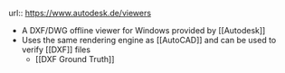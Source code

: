url:: <https://www.autodesk.de/viewers>

- A DXF/DWG offline viewer for Windows provided by [[Autodesk]]
- Uses the same rendering engine as [[AutoCAD]] and can be used to verify [[DXF]] files
	- [[DXF Ground Truth]]